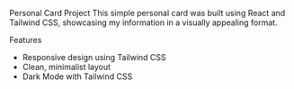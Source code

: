 Personal Card Project
This simple personal card was built using React and Tailwind CSS, showcasing my information in a visually appealing format.

Features
- Responsive design using Tailwind CSS
- Clean, minimalist layout
- Dark Mode with Tailwind CSS
